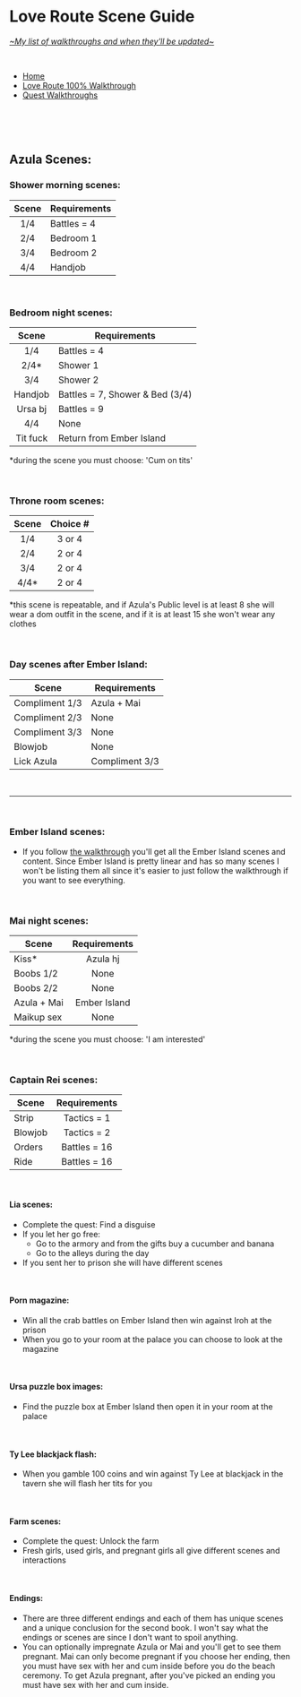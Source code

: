 # Love Route Scene Guide
[*\~My list of walkthroughs and when they'll be updated\~*](https://www.patreon.com/maimlain)

<br>

- [Home](https://github.com/maim-lain/fourelements/blob/master/book-2/home.md)  
- [Love Route 100% Walkthrough](https://github.com/maim-lain/fourelements/blob/master/book-2/loveroute.md)  
- [Quest Walkthroughs](https://github.com/maim-lain/fourelements/blob/master/book-2/quests.md)  

<br>
<br>
<br>

## Azula Scenes:
### Shower morning scenes:
Scene | Requirements
:---: | ---
1/4 | Battles = 4
2/4 | Bedroom 1
3/4 | Bedroom 2
4/4 | Handjob

<br>

### Bedroom night scenes:
Scene | Requirements
:---: | ---
1/4 | Battles = 4
2/4* | Shower 1
3/4 | Shower 2
Handjob | Battles = 7, Shower & Bed (3/4)
Ursa bj | Battles = 9
4/4 | None
Tit fuck | Return from Ember Island

*during the scene you must choose: 'Cum on tits'  

<br>

### Throne room scenes:
Scene | Choice #
:---: | :---:
1/4 | 3 or 4
2/4 | 2 or 4
3/4 | 2 or 4
4/4* | 2 or 4

*this scene is repeatable, and if Azula's Public level is at least 8 she will wear a dom outfit in the scene, and if it is at least 15 she won't wear any clothes

<br>

### Day scenes after Ember Island:
Scene | Requirements
--- | ---
Compliment 1/3 | Azula + Mai
Compliment 2/3 | None
Compliment 3/3 | None
Blowjob | None
Lick Azula | Compliment 3/3

<br>

---

<br>

### Ember Island scenes:
- If you follow [the walkthrough](https://github.com/maim-lain/fourelements/blob/master/book-2/loveroute.md#ember-island) you'll get all the Ember Island scenes and content. Since Ember Island is pretty linear and has so many scenes I won't be listing them all since it's easier to just follow the walkthrough if you want to see everything.

<br>

### Mai night scenes:
Scene | Requirements
--- | :---:
Kiss* | Azula hj
Boobs 1/2 | None
Boobs 2/2 | None
Azula + Mai | Ember Island
Maikup sex | None

*during the scene you must choose: 'I am interested'

<br>

### Captain Rei scenes:
Scene | Requirements
--- | :---:
Strip | Tactics = 1
Blowjob | Tactics = 2
Orders | Battles = 16
Ride | Battles = 16

<br>

#### Lia scenes:
- Complete the quest: Find a disguise
- If you let her go free:
    - Go to the armory and from the gifts buy a cucumber and banana
    - Go to the alleys during the day
- If you sent her to prison she will have different scenes

<br>

#### Porn magazine:
- Win all the crab battles on Ember Island then win against Iroh at the prison
- When you go to your room at the palace you can choose to look at the magazine

<br>

#### Ursa puzzle box images:
- Find the puzzle box at Ember Island then open it in your room at the palace

<br>

#### Ty Lee blackjack flash:
- When you gamble 100 coins and win against Ty Lee at blackjack in the tavern she will flash her tits for you

<br>

#### Farm scenes:
- Complete the quest: Unlock the farm
- Fresh girls, used girls, and pregnant girls all give different scenes and interactions

<br>

#### Endings:
- There are three different endings and each of them has unique scenes and a unique conclusion for the second book. I won't say what the endings or scenes are since I don't want to spoil anything.
- You can optionally impregnate Azula or Mai and you'll get to see them pregnant. Mai can only become pregnant if you choose her ending, then you must have sex with her and cum inside before you do the beach ceremony. To get Azula pregnant, after you've picked an ending you must have sex with her and cum inside.
